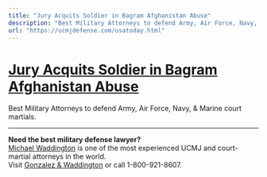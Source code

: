 ```yaml
---
title: "Jury Acquits Soldier in Bagram Afghanistan Abuse"
description: "Best Military Attorneys to defend Army, Air Force, Navy, & Marine court martials."
url: "https://ucmjdefense.com/usatoday.html"
---
```


# [Jury Acquits Soldier in Bagram Afghanistan Abuse](https://ucmjdefense.com/usatoday.html)

Best Military Attorneys to defend Army, Air Force, Navy, & Marine court martials.

---

**Need the best military defense lawyer?**  
[Michael Waddington](https://ucmjdefense.com/attorneys/michael-stewart-waddington-partner.html) is one of the most experienced UCMJ and court-martial attorneys in the world.  
Visit [Gonzalez & Waddington](https://ucmjdefense.com) or call 1-800-921-8607.
